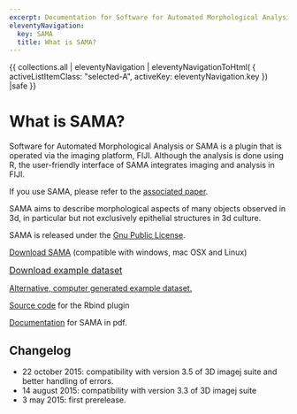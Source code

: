 ```yaml
---
excerpt: Documentation for Software for Automated Morphological Analysis, a method by which epithelial structures grown in 3D cultures can be imaged, reconstructed and analyzed.
eleventyNavigation:
  key: SAMA
  title: What is SAMA?
---
```

{{ collections.all | eleventyNavigation | eleventyNavigationToHtml(
    {
    activeListItemClass: "selected-A", 
    activeKey: eleventyNavigation.key
    })  |safe }}


# What is SAMA?

Software for Automated Morphological Analysis or SAMA is a plugin that is operated via the imaging platform, FIJI. Although the analysis is done using R, the user-friendly interface of SAMA integrates imaging and analysis in FIJI.

If you use SAMA, please refer to the [associated paper](#CitationAnchor).

SAMA aims to describe morphological aspects of many objects observed in 3d, in particular but not exclusively epithelial structures in 3d culture.

SAMA is released under the [Gnu Public License](http://www.gnu.org/licenses/gpl.html).

[Download SAMA](http://montevil.theobio.org/sites/montevil.theobio.org/files/sama/Sama.zip) (compatible with windows, mac OSX and Linux)

[<span style="font-size:16px;">Download example dataset](http://montevil.theobio.org/sites/montevil.theobio.org/files/sama/example_SAMA.zip)

[Alternative, computer generated example dataset.](http://montevil.theobio.org/sites/montevil.theobio.org/files/sama/cgi.zip)

[Source code](http://montevil.theobio.org/sites/montevil.theobio.org/files/sama/Rbind_source.zip) for the Rbind plugin

[Documentation](http://montevil.theobio.org/sites/montevil.theobio.org/files/sama/Sama-Documentation.pdf) for SAMA in pdf.

## Changelog

*   22 october 2015: compatibility with version 3.5 of 3D imagej suite and better handling of errors.
*   14 august 2015: compatibility with version 3.3 of 3D imagej suite
*   3 may 2015: first prerelease.

